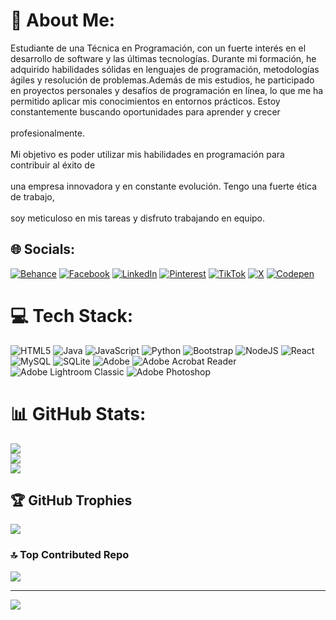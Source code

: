 # 💫 About Me:
Estudiante de una Técnica en Programación, con un fuerte interés en el desarrollo de software y las últimas tecnologías. Durante mi formación, he adquirido habilidades sólidas en lenguajes de programación, metodologías ágiles y resolución de problemas.Además de mis estudios, he participado en proyectos personales y desafíos de programación en línea, lo que me ha permitido aplicar mis conocimientos en entornos prácticos. Estoy constantemente buscando oportunidades para aprender y crecer <br><br>profesionalmente.<br><br>Mi objetivo es poder utilizar mis habilidades en programación para contribuir al éxito de <br><br>una empresa innovadora y en constante evolución. Tengo una fuerte ética de trabajo, <br><br>soy meticuloso en mis tareas y disfruto trabajando en equipo. 


## 🌐 Socials:
[![Behance](https://img.shields.io/badge/Behance-1769ff?logo=behance&logoColor=white)](https://behance.net/https://www.behance.net/diesgrafic1f16) [![Facebook](https://img.shields.io/badge/Facebook-%231877F2.svg?logo=Facebook&logoColor=white)](https://facebook.com/https://www.facebook.com/diego.alejandro.501/) [![LinkedIn](https://img.shields.io/badge/LinkedIn-%230077B5.svg?logo=linkedin&logoColor=white)](https://linkedin.com/in/www.linkedin.com/in/diego-alejandro-gomez-4944158b) [![Pinterest](https://img.shields.io/badge/Pinterest-%23E60023.svg?logo=Pinterest&logoColor=white)](https://pinterest.com/https://pin.it/1kVVRrM4E) [![TikTok](https://img.shields.io/badge/TikTok-%23000000.svg?logo=TikTok&logoColor=white)](https://tiktok.com/@https://www.tiktok.com/@diego.alejandro.2.4?lang=es) [![X](https://img.shields.io/badge/X-black.svg?logo=X&logoColor=white)](https://x.com/https://x.com/logout) [![Codepen](https://img.shields.io/badge/Codepen-000000?style=for-the-badge&logo=codepen&logoColor=white)](https://codepen.io/@Diescreativos) 

# 💻 Tech Stack:
![HTML5](https://img.shields.io/badge/html5-%23E34F26.svg?style=for-the-badge&logo=html5&logoColor=white) ![Java](https://img.shields.io/badge/java-%23ED8B00.svg?style=for-the-badge&logo=openjdk&logoColor=white) ![JavaScript](https://img.shields.io/badge/javascript-%23323330.svg?style=for-the-badge&logo=javascript&logoColor=%23F7DF1E) ![Python](https://img.shields.io/badge/python-3670A0?style=for-the-badge&logo=python&logoColor=ffdd54) ![Bootstrap](https://img.shields.io/badge/bootstrap-%238511FA.svg?style=for-the-badge&logo=bootstrap&logoColor=white) ![NodeJS](https://img.shields.io/badge/node.js-6DA55F?style=for-the-badge&logo=node.js&logoColor=white) ![React](https://img.shields.io/badge/react-%2320232a.svg?style=for-the-badge&logo=react&logoColor=%2361DAFB) ![MySQL](https://img.shields.io/badge/mysql-4479A1.svg?style=for-the-badge&logo=mysql&logoColor=white) ![SQLite](https://img.shields.io/badge/sqlite-%2307405e.svg?style=for-the-badge&logo=sqlite&logoColor=white) ![Adobe](https://img.shields.io/badge/adobe-%23FF0000.svg?style=for-the-badge&logo=adobe&logoColor=white) ![Adobe Acrobat Reader](https://img.shields.io/badge/Adobe%20Acrobat%20Reader-EC1C24.svg?style=for-the-badge&logo=Adobe%20Acrobat%20Reader&logoColor=white) ![Adobe Lightroom Classic](https://img.shields.io/badge/Adobe%20Lightroom%20Classic-31A8FF.svg?style=for-the-badge&logo=Adobe%20Lightroom%20Classic&logoColor=white) ![Adobe Photoshop](https://img.shields.io/badge/adobe%20photoshop-%2331A8FF.svg?style=for-the-badge&logo=adobe%20photoshop&logoColor=white)
# 📊 GitHub Stats:
![](https://github-readme-stats.vercel.app/api?username=DiegoA0524&theme=dark&hide_border=false&include_all_commits=false&count_private=false)<br/>
![](https://github-readme-streak-stats.herokuapp.com/?user=DiegoA0524&theme=dark&hide_border=false)<br/>
![](https://github-readme-stats.vercel.app/api/top-langs/?username=DiegoA0524&theme=dark&hide_border=false&include_all_commits=false&count_private=false&layout=compact)

## 🏆 GitHub Trophies
![](https://github-profile-trophy.vercel.app/?username=DiegoA0524&theme=dark&no-frame=false&no-bg=true&margin-w=4)

### 🔝 Top Contributed Repo
![](https://github-contributor-stats.vercel.app/api?username=DiegoA0524&limit=5&theme=dark&combine_all_yearly_contributions=true)

---
[![](https://visitcount.itsvg.in/api?id=DiegoA0524&icon=2&color=12)](https://visitcount.itsvg.in)

<!-- Proudly created with GPRM ( https://gprm.itsvg.in ) -->
